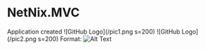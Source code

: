 # NetNix.MVC
Application created
![GitHub Logo](/pic1.png s=200)
![GitHub Logo](/pic2.png s=200)
Format: ![Alt Text](url)
